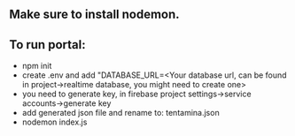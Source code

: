## Make sure to install nodemon.

## To run portal:

- npm init
- create .env and add "DATABASE_URL=<Your database url, can be found in project->realtime database, you might need to create one>
- you need to generate key, in firebase project settings->service accounts->generate key
- add generated json file and rename to: tentamina.json
- nodemon index.js
